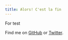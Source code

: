 ```yaml
---
title: Alors! C'est la fin
---
```


For test

Find me on [GitHub](https://github.com/sesameshake) or [Twitter](https://twitter.com/muanchiou).
